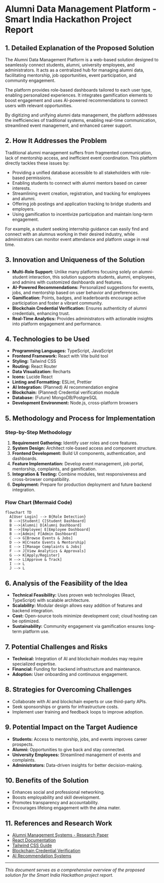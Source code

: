 # Alumni Data Management Platform - Smart India Hackathon Project Report

## 1. Detailed Explanation of the Proposed Solution

The Alumni Data Management Platform is a web-based solution designed to seamlessly connect students, alumni, university employees, and administrators. It acts as a centralized hub for managing alumni data, facilitating mentorship, job opportunities, event participation, and community engagement.

The platform provides role-based dashboards tailored to each user type, enabling personalized experiences. It integrates gamification elements to boost engagement and uses AI-powered recommendations to connect users with relevant opportunities.

By digitizing and unifying alumni data management, the platform addresses the inefficiencies of traditional systems, enabling real-time communication, streamlined event management, and enhanced career support.

## 2. How It Addresses the Problem

Traditional alumni management suffers from fragmented communication, lack of mentorship access, and inefficient event coordination. This platform directly tackles these issues by:

- Providing a unified database accessible to all stakeholders with role-based permissions.
- Enabling students to connect with alumni mentors based on career interests.
- Streamlining event creation, registration, and tracking for employees and alumni.
- Offering job postings and application tracking to bridge students and employers.
- Using gamification to incentivize participation and maintain long-term engagement.

For example, a student seeking internship guidance can easily find and connect with an alumnus working in their desired industry, while administrators can monitor event attendance and platform usage in real time.

## 3. Innovation and Uniqueness of the Solution

- **Multi-Role Support:** Unlike many platforms focusing solely on alumni-student interaction, this solution supports students, alumni, employees, and admins with customized dashboards and features.
- **AI-Powered Recommendations:** Personalized suggestions for events, jobs, and mentorship based on user behavior and preferences.
- **Gamification:** Points, badges, and leaderboards encourage active participation and foster a vibrant community.
- **Blockchain Credential Verification:** Ensures authenticity of alumni credentials, enhancing trust.
- **Real-Time Analytics:** Provides administrators with actionable insights into platform engagement and performance.

## 4. Technologies to be Used

- **Programming Languages:** TypeScript, JavaScript
- **Frontend Framework:** React with Vite build tool
- **Styling:** Tailwind CSS
- **Routing:** React Router
- **Data Visualization:** Recharts
- **Icons:** Lucide React
- **Linting and Formatting:** ESLint, Prettier
- **AI Integration:** (Planned) AI recommendation engine
- **Blockchain:** (Planned) Credential verification module
- **Database:** (Future) MongoDB/PostgreSQL
- **Development Environment:** Node.js, cross-platform browsers

## 5. Methodology and Process for Implementation

### Step-by-Step Methodology

1. **Requirement Gathering:** Identify user roles and core features.
2. **System Design:** Architect role-based access and component structure.
3. **Frontend Development:** Build UI components, authentication, and dashboards.
4. **Feature Implementation:** Develop event management, job portal, mentorship, complaints, and gamification.
5. **Integration & Testing:** Combine modules, test responsiveness and cross-browser compatibility.
6. **Deployment:** Prepare for production deployment and future backend integration.

### Flow Chart (Mermaid Code)

```mermaid
flowchart TD
  A[User Login] --> B{Role Detection}
  B -->|Student| C[Student Dashboard]
  B -->|Alumni| D[Alumni Dashboard]
  B -->|Employee| E[Employee Dashboard]
  B -->|Admin| F[Admin Dashboard]
  C --> G[Browse Events & Jobs]
  D --> H[Create Events & Mentorship]
  E --> I[Manage Complaints & Jobs]
  F --> J[View Analytics & Approvals]
  G --> K[Apply/Register]
  H --> L[Approve & Track]
  I --> L
  J --> L
```

## 6. Analysis of the Feasibility of the Idea

- **Technical Feasibility:** Uses proven web technologies (React, TypeScript) with scalable architecture.
- **Scalability:** Modular design allows easy addition of features and backend integration.
- **Cost:** Open-source tools minimize development cost; cloud hosting can be optimized.
- **Sustainability:** Community engagement via gamification ensures long-term platform use.

## 7. Potential Challenges and Risks

- **Technical:** Integration of AI and blockchain modules may require specialized expertise.
- **Financial:** Funding for backend infrastructure and maintenance.
- **Adoption:** User onboarding and continuous engagement.

## 8. Strategies for Overcoming Challenges

- Collaborate with AI and blockchain experts or use third-party APIs.
- Seek sponsorships or grants for infrastructure costs.
- Implement user training and feedback loops to improve adoption.

## 9. Potential Impact on the Target Audience

- **Students:** Access to mentorship, jobs, and events improves career prospects.
- **Alumni:** Opportunities to give back and stay connected.
- **University Employees:** Streamlined management of events and complaints.
- **Administrators:** Data-driven insights for better decision-making.

## 10. Benefits of the Solution

- Enhances social and professional networking.
- Boosts employability and skill development.
- Promotes transparency and accountability.
- Encourages lifelong engagement with the alma mater.

## 11. References and Research Work

- [Alumni Management Systems - Research Paper](https://example.com/alumni-management-research)
- [React Documentation](https://reactjs.org/docs/getting-started.html)
- [Tailwind CSS Guide](https://tailwindcss.com/docs)
- [Blockchain Credential Verification](https://example.com/blockchain-credentials)
- [AI Recommendation Systems](https://example.com/ai-recommendation)

---

*This document serves as a comprehensive overview of the proposed solution for the Smart India Hackathon project report.*
